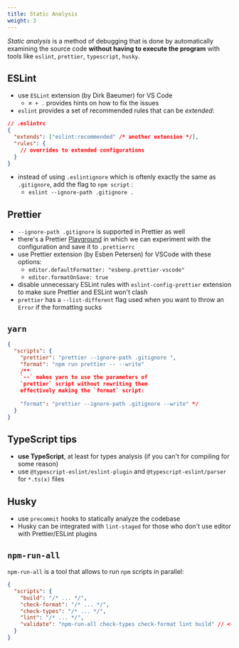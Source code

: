 ```yaml
---
title: Static Analysis
weight: 3
---
```


*Static analysis* is a method of debugging that is done by automatically examining the source code **without having to execute the program** with tools like `eslint`, `prettier`, `typescript`, `husky`.

## ESLint

- use `ESLint` extension (by Dirk Baeumer) for VS Code
  - `⌘ + .` provides hints on how to fix the issues
- `eslint` provides a set of recommended rules that can be _extended_:

```json
// .eslintrc
{
  "extends": ["eslint:recommended" /* another extension */],
  "rules": {
    // overrides to extended configurations
  }
}
```

- instead of using `.eslintignore` which is oftenly exactly the same as `.gitignore`, add the flag to `npm script` :
  - `eslint --ignore-path .gitignore .`

## Prettier

- `--ignore-path .gitignore` is supported in Prettier as well
- there's a Prettier [Playground](https://prettier.io/playground) in which we can experiment with the configuration and save it to `.prettierrc`
- use Prettier extension (by Esben Petersen) for VSCode with these options:
  - `editor.defaultFormatter: "esbenp.prettier-vscode"`
  - `editor.formatOnSave: true`
- disable unnecessary ESLint rules with `eslint-config-prettier` extension to make sure Prettier and ESLint won't clash
- `prettier` has a `--list-different` flag used when you want to throw an `Error` if the formatting sucks

## `yarn`

```json
{
  "scripts": {
    "prettier": "prettier --ignore-path .gitignore ",
    "format": "npm run prettier -- --write"
    /** 
    `--` makes yarn to use the parameters of 
    `prettier` script without rewriting them 
    effectively making the `format` script: 
    
    "format": "prettier --ignore-path .gitignore --write" */
  }
}
```

## TypeScript tips

- **use TypeScript**, at least for types analysis (if you can't for compiling for some reason)
- use `@typescript-eslint/eslint-plugin` and `@typescript-eslint/parser` for `*.ts(x)` files

## Husky

- use `precommit` hooks to statically analyze the codebase
- Husky can be integrated with `lint-staged` for those who don't use editor with Prettier/ESLint plugins

## `npm-run-all`

`npm-run-all` is a tool that allows to run `npm` scripts in parallel:

```json
{
  "scripts": {
    "build": "/* ... */",
    "check-format": "/* ... */",
    "check-types": "/* ... */",
    "lint": "/* ... */",
    "validate": "npm-run-all check-types check-format lint build" // <--
  }
}
```
